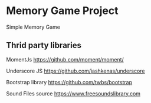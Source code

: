 # Memory Game Project
Simple Memory Game

## Thrid party libraries
MomentJs
https://github.com/moment/moment/

Underscore JS
https://github.com/jashkenas/underscore

Bootstrap library
https://github.com/twbs/bootstrap

Sound Files source
https://www.freesoundslibrary.com



